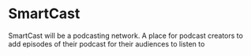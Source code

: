 # SmartCast
SmartCast will be a podcasting network. A place for podcast creators to add episodes of their podcast for their audiences to listen to
